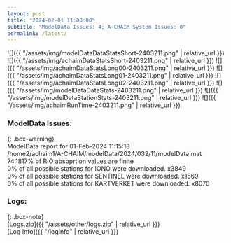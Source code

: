 ```yaml
---
layout: post
title: "2024-02-01 11:00:00"
subtitle: "ModelData Issues: 4; A-CHAIM System Issues: 0"
permalink: /latest/
---
```


![]({{ "/assets/img/modelDataDataStatsShort-2403211.png" | relative_url }})
![]({{ "/assets/img/achaimDataStatsShort-2403211.png" | relative_url }})
![]({{ "/assets/img/achaimDataStatsLong00-2403211.png" | relative_url }})
![]({{ "/assets/img/achaimDataStatsLong01-2403211.png" | relative_url }})
![]({{ "/assets/img/achaimDataStatsLong02-2403211.png" | relative_url }})
![]({{ "/assets/img/modelDataDataStats-2403211.png" | relative_url }})
![]({{ "/assets/img/modelDataStationStats-2403211.png" | relative_url }})
![]({{ "/assets/img/achaimRunTime-2403211.png" | relative_url }})


### ModelData Issues:  
  
{: .box-warning}  
 ModelData report for 01-Feb-2024 11:15:18   
 /home2/achaim1/A-CHAIM/modelData/2024/032/11/modelData.mat   
 74.1817% of RIO absoprtion values are finite   
 0% of all possible stations for IONO were downloaded. x3849   
 0% of all possible stations for SENTINEL were downloaded. x1569   
 0% of all possible stations for KARTVERKET were downloaded. x8070   
  


### Logs:  
  
{: .box-note}  
[Logs.zip]({{ "/assets/other/logs.zip" | relative_url }})  
[Log Info]({{ "/logInfo" | relative_url }})  
